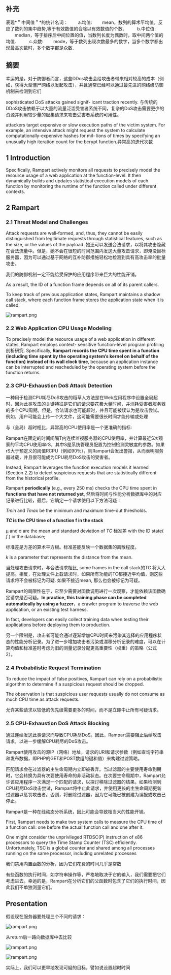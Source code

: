## 补充

表现*＂中间值＂*的统计名词：
　　a.均值: 　　mean，数列的算术平均值，反应了数列的集中趋势,等于有效数值的合除以有效数值的个数．
　　b.中位值: 　　median，等于排序后中间位置的值，当数列长度为偶数时，取中间两个值的均值．
　　c.众数: 　　mode，等于数列出现次数最多的数字，当多个数字都出现最高次数时，多个数字都是众数．



## 摘要

幸运的是，对于防御者而言，这些DDos攻击会给攻击者带来相对较高的成本（例如，获得大型僵尸网络以发起攻击），并且通常已经可以通过最先进的网络级防御机制来检测到它们

sophisticated DoS attacks gained signif- icant traction recently.  与传统的DDoS攻击依赖于以大量的流量泛滥受害者系统不同，复杂的DoS攻击需要更少的资源并利用较少量的密集请求来攻击受害者系统的可用性。

attackers target expensive or slow execution paths of the victim system. For example, an intensive attack might request the system to calculate computationally-expensive hashes for mil- lions of times by specifying an unusually high iteration count for the bcrypt function.异常高的迭代次数





## 1 Introduction

Specifically, Rampart actively monitors all requests to precisely model the resource usage of a web application at the function-level. It then dynamically builds and updates statistical execution models of each function by monitoring the runtime of the function called under different contexts.



## 2 Rampart

### 2.1 Threat Model and Challenges

Attack requests are well-formed, and, thus, they cannot be easily distinguished from legitimate requests through statistical features, such as the size, or the values of the payload. 她还可以发送合法请求，以将其攻击隐藏在合法流量中。但是，她不会在很短的时间范围内发送大量攻击请求，即淹没目标服务器，因为可以通过基于网络的互补防御措施轻松地检测到具有高攻击率的批量攻击。



我们的防御机制一定不能给受保护的应用程序带来巨大的性能开销。



As a result, the ID of a function frame depends on all of its parent callers. 

To keep track of previous application states, Rampart maintains a shadow call stack, where each function frame stores the application state when it is called. 

![rampart.png](./images/rampart.png)





### 2.2 Web Application CPU Usage Modeling

To precisely model the resource usage of a web application in different states, Rampart employs context- sensitive function-level program profiling 剖析研究. Specifically, **Rampart records the CPU time spent in a function (including time spent by the operating system’s kernel on behalf of the function) instead of its wall clock time**, because an application instance can be interrupted and rescheduled by the operating system before the function returns.



### 2.3 CPU-Exhaustion DoS Attack Detection

一种用于检测CPU耗尽DoS攻击的稻草人方法是在Web应用程序中设置全局超时，因为此类攻击的关键特征是它们的请求要花费大量时间，并消耗受害者服务器的多个CPU周期。但是，合法请求也可能超时，并且可能被误认为是攻击尝试。例如，用户可能会上传一个大文件，这可能需要很长时间才能传输或处理



与（全局）超时相比，异常高的CPU使用率是一个更准确的指标:



Rampart在固定的时间间隔T内连续监视服务器的CPU使用率，并计算最近S次观察的平均CPU使用率rS，其中S是系统管理员配置为控制检测灵敏度的参数。如果rS大于预定义的阈值RCPU（例如90％），则Rampart会发出警报，从而表明服务器过载，并且很可能成为CPU耗尽DoS攻击的受害者。



Instead, Rampart leverages the function execution models it learned (Section 2.2) to detect suspicious requests that are statistically different from the historical profile.

Rampart **periodically**  (e.g., every 250 ms) checks the CPU time spent in **functions that have not returned yet**, 然后将时间与性能分析数据库中的对应记录进行比较，最后，它确定一个请求使用以下方法可疑：

*Tmin* and *Tmax* be the minimum and maximum time-out thresholds.

***TC* is the CPU time of a function f in the stack**

μ and σ are the mean and standard deviation of *TC* 标准差 with the ID state( *f* ) in the database; 

标准差是方差的算术平方根。标准差能反映一个数据集的离散程度。

*k* is a parameter that represents the distance from the mean.



当处理攻击请求时，与合法请求相比,  some frames in the call stack的TC 将大大提高。相反，在处理文件上载请求时，如果所有功能的TC都接近平均值，则这些请求将不会被标记为可疑. 如果不接近mean, 那么也会被标记为可疑。



Rampart的局限性在于，它至少需要对函数调用进行一次观察，才能依赖该函数确定请求是否可疑。**In practice, this training phase can be completed automatically by using a fuzzer**，a crawler program to traverse the web application, or an existing test harness. 

In fact, developers can easily collect training data when testing their applications before deploying them to production. 



另一个限制是，攻击者可能会通过逐渐增加CPU时间来污染其选择的应用程序状态的性能分析记录。为了进一步增加攻击者污染或漂移分析记录的难度，可以在计算均值和标准差时考虑为旧的测量记录分配更高重要性（权重）的策略（公式2）。

### 2.4 Probabilistic Request Termination

To reduce the impact of false positives, Rampart can rely on a probabilistic algorithm to determine if a suspicious request should be dropped. 

The observation is that suspicious user requests usually do not consume as much CPU time as attack requests. 

允许某些请求以较低的优先级需要更多的时间，而不是立即中止所有可疑请求。



### 2.5 CPU-Exhaustion DoS Attack Blocking

通过连续发送此类请求而导致CPU耗尽DoS。因此，Rampart需要阻止后续攻击请求，以进一步缓解CPU耗尽的DoS攻击。

Rampart使用攻击的源IP（网络）地址，请求的URI和请求参数（例如查询字符串和发布数据，即PHP的GET和POST数组的键和值）来构建过滤策略。



匹配请求会在过滤器的主生命周期内立即被丢弃。当过滤器的主要使用寿命到期时，它会转换为具有次要使用寿命的非活动状态。在次要生命周期中，Rampart允许该应用程序一次满足一个匹配的请求，以探讨移除过滤器的结果。如果检测到CPU耗尽DoS攻击尝试，Rampart将中止此请求，并使用更长的主生命周期更新过滤器以惩罚攻击者。否则，将删除过滤器，因为它可能已被创建为误报或攻击已停止。



Rampart是一种在线动态分析系统，因此可能会导致相当大的性能开销。

First, Rampart needs to make two system calls to measure the CPU time of a function call: one before the actual function call and one after it. 



One might consider the unprivileged RTDSC(P) instruction of x86 processors to query the Time Stamp Counter (TSC) efficiently. Unfortunately, TSC is a global counter and shared among all processes running on the same processor, including unrelated processes

我们禁用内置函数的分析，因为它们花费的时间几乎是常数

有些函数的执行时间，如字符串操作等，严格地取决于它的输入，我们需要把它们考虑进去。幸运的是，Rampart在分析它们的父函数时包含了它们的执行时间，因此我们不单独测量它们。







## Presentation

假设现在服务器要处理三个不同的请求：

![rampart.png](./images/rampart1.png)

从return后一路向数据库中去比较

![rampart.png](./images/rampart2.png)



![rampart.png](./images/rampart3.png)

实际上，我们可以更早地发现可疑的目标，譬如说设置超时时间